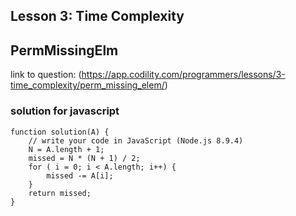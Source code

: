 ## Lesson 3: Time Complexity
## PermMissingElm
link to question: (https://app.codility.com/programmers/lessons/3-time_complexity/perm_missing_elem/)

### solution for javascript
```
function solution(A) {
    // write your code in JavaScript (Node.js 8.9.4)
    N = A.length + 1;
    missed = N * (N + 1) / 2;
    for ( i = 0; i < A.length; i++) {
        missed -= A[i];
    }
    return missed;
}

```
